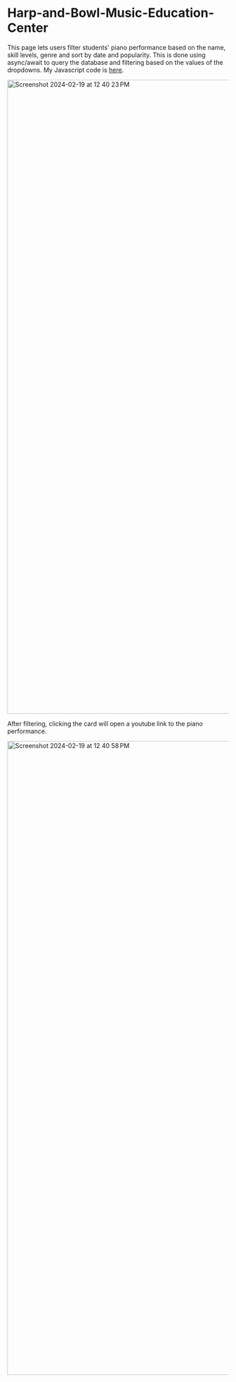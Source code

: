 # Harp-and-Bowl-Music-Education-Center

This page lets users filter students' piano performance based on the name, skill levels, genre and sort by date and popularity. This is done using async/await to query the database and filtering based on the values of the dropdowns. My Javascript code is [here](/filter.js).

<img width="1440" alt="Screenshot 2024-02-19 at 12 40 23 PM" src="https://github.com/QiyueChen04/Harp-and-Bowl-Music-Education-Center/assets/116856703/2b9ca945-5109-401b-bf9e-7204044a313a">

After filtering, clicking the card will open a youtube link to the piano performance. 

<img width="1440" alt="Screenshot 2024-02-19 at 12 40 58 PM" src="https://github.com/QiyueChen04/Harp-and-Bowl-Music-Education-Center/assets/116856703/77acaad2-0b99-4672-9973-c3f80af98d00">
